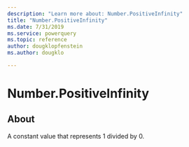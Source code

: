 ```yaml
---
description: "Learn more about: Number.PositiveInfinity"
title: "Number.PositiveInfinity"
ms.date: 7/31/2019
ms.service: powerquery
ms.topic: reference
author: dougklopfenstein
ms.author: dougklo

---
```

# Number.PositiveInfinity

  
## About  
A constant value that represents 1 divided by 0.  
